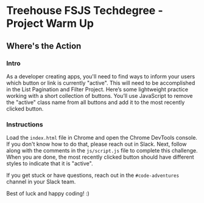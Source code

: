 
# Treehouse FSJS Techdegree - Project Warm Up

## Where's the Action

### Intro

As a developer creating apps, you'll need to find ways to inform your users which button or link is currently "active".  This will need to be accomplished in the List Pagination and Filter Project.  Here’s some lightweight practice working with a short collection of buttons.  You’ll use JavaScript to remove the "active" class name from all buttons and add it to the most recently clicked button.

### Instructions

 Load the `index.html` file in Chrome and open the Chrome DevTools console.  If you don't know how to do that, please reach out in Slack.  Next, follow along with the comments in the `js/script.js` file to complete this challenge.  When you are done, the most recently clicked button should have different styles to indicate that it is "active".

If you get stuck or have questions, reach out in the `#code-adventures` channel in your Slack team.

Best of luck and happy coding! :)
